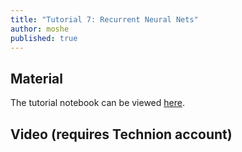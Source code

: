 ```yaml
---
title: "Tutorial 7: Recurrent Neural Nets"
author: moshe
published: true
---
```



## Material

The tutorial notebook can be viewed [here](https://nbviewer.org/github/vistalab-technion/cs236781-tutorials/blob/master/t08-%20RNN/tutorial8-SeqModels.ipynb).

## Video (requires Technion account)

